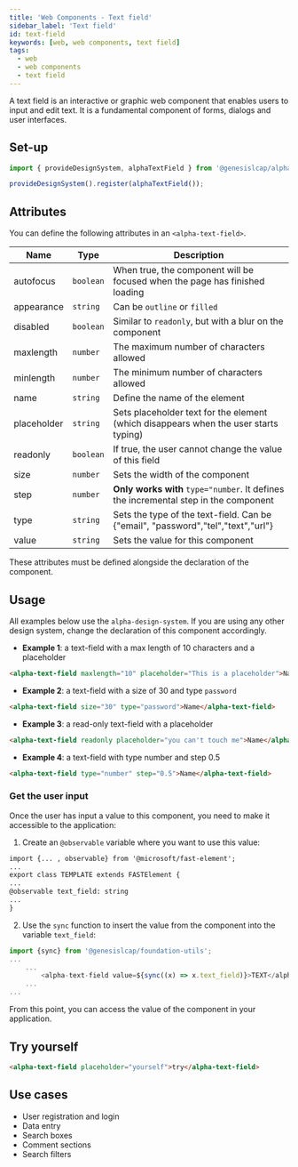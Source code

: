 ```yaml
---
title: 'Web Components - Text field'
sidebar_label: 'Text field'
id: text-field
keywords: [web, web components, text field]
tags:
  - web
  - web components
  - text field
---
```


A text field is an interactive or graphic web component that enables users to input and edit text.
It is a fundamental component of forms, dialogs and user interfaces.
## Set-up

```ts
import { provideDesignSystem, alphaTextField } from '@genesislcap/alpha-design-system';

provideDesignSystem().register(alphaTextField());
```

## Attributes

You can define the following attributes in an `<alpha-text-field>`.

| Name        | Type      | Description                                                                          |
|-------------|-----------|--------------------------------------------------------------------------------------|
| autofocus   | `boolean` | When true, the component will be focused when the page has finished loading          |
| appearance  | `string`  | Can be `outline` or `filled`                                                         |
| disabled    | `boolean` | Similar to `readonly`, but with a blur on the component                              |
| maxlength   | `number`  | The maximum number of characters allowed                                             |
| minlength   | `number`  | The minimum number of characters allowed                                             |
| name        | `string`  | Define the name of the element                                                       |
| placeholder | `string`  | Sets placeholder text for the element (which disappears when the user starts typing) |
| readonly    | `boolean` | If true, the user cannot change the value of this field                              |
| size        | `number`  | Sets the width of the component                                                      |
| step        | `number`  | **Only works with** `type="number`. It defines the incremental step in the component |
| type        | `string`  | Sets the type of the text-field. Can be {"email", "password","tel","text","url"}     | 
| value       | `string`  | Sets the value for this component                                                    | 

These attributes must be defined alongside the declaration of the component.

## Usage
All examples below use the `alpha-design-system`. If you are using any other design system, change the declaration
of this component accordingly.

- **Example 1**: a text-field with a max length of 10 characters and a placeholder
```html title="Example 1"
<alpha-text-field maxlength="10" placeholder="This is a placeholder">Name</alpha-text-field>
```
- **Example 2**: a text-field with a size of 30 and type `password`
```html title="Example 2"
<alpha-text-field size="30" type="password">Name</alpha-text-field>
```
- **Example 3**: a read-only text-field with a placeholder
```html title="Example 3"
<alpha-text-field readonly placeholder="you can't touch me">Name</alpha-text-field>
```
- **Example 4**: a text-field with type number and step 0.5
```html title="Example 3"
<alpha-text-field type="number" step="0.5">Name</alpha-text-field>
```

### Get the user input
Once the user has input a value to this component, you need to make it accessible to the application:

1. Create an `@observable` variable where you want to use this value:

```html {1,5}
import {... , observable} from '@microsoft/fast-element';
...
export class TEMPLATE extends FASTElement {
...
@observable text_field: string
...
}
```

2. Use the `sync` function to insert the value from the component into the variable `text_field`:

```typescript tile="Example 4" {1,4}
import {sync} from '@genesislcap/foundation-utils';
...
    ...
        <alpha-text-field value=${sync((x) => x.text_field)}>TEXT</alpha-text-field>
    ...
...    
```

From this point, you can access the value of the component in your application.

## Try yourself

```html title="try yourself" live
<alpha-text-field placeholder="yourself">try</alpha-text-field>
```

## Use cases

- User registration and login
- Data entry
- Search boxes
- Comment sections
- Search filters
